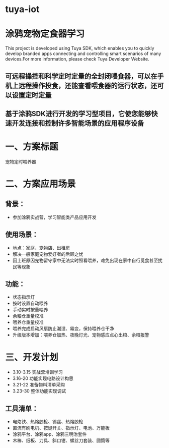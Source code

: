 # tuya-iot
涂鸦宠物定食器学习
===
This project is developed using Tuya SDK, which enables you to quickly develop branded apps connecting and controlling smart scenarios of many devices.For more information, please check Tuya Developer Website.

可远程操控和科学定时定量的全封闭喂食器，可以在手机上远程操作投食，还能查看喂食器的运行状态，还可以设置定时定量
---
基于涂鸦SDK进行开发的学习型项目，它使您能够快速开发连接和控制许多智能场景的应用程序设备
-----
一、方案标题
===
宠物定时喂养器

二、方案应用场景
===
背景：
-----
* 参加涂鸦实战营，学习智能类产品应用开发

使用场景：
----
* 地点：家庭、宠物店、出租房
* 解决一般家庭宠物爱好者的后顾之忧
* 因上班原因宠物留守家中无法实时照看喂养，难免出现在家中自行觅食甚至扰民等现象

功能：
----
* 状态指示灯
* 按时设置自动喂养
* 手动实时按量喂养
* 余粮仓重量校准
* 喂养仓重量校准
* 喂养完成启动风扇防止潮湿、霉变，保持喂养仓干净
* 升级版本增加：喂养仓加热、夜晚灯光、宠物感应点心出粮、余粮报警

三、开发计划
===
  * 3.10-3.15 实战营培训学习
  * 3.16-20 功能实现电路设计构思
  * 3.21-22 准备物料清单采购
  * 3.23-30 整体功能实现调试
  
工具清单：
----
 * 电烙铁、热熔胶枪、锡丝、热熔胶枪
 * 直流有刷电机、按键开关、指示灯、电池、万能板
 * 涂鸦平台、涂鸦app、涂鸦三明治套件
 * 木棒、纸板、刀具、斜口钳、螺丝刀套装、圆筒等
